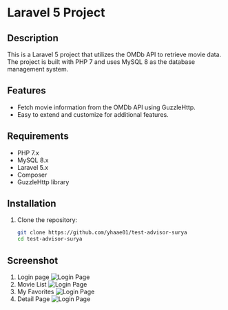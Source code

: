 # Laravel 5 Project

## Description

This is a Laravel 5 project that utilizes the OMDb API to retrieve movie data. The project is built with PHP 7 and uses MySQL 8 as the database management system.

## Features

- Fetch movie information from the OMDb API using GuzzleHttp.
- Easy to extend and customize for additional features.

## Requirements

- PHP 7.x
- MySQL 8.x
- Laravel 5.x
- Composer
- GuzzleHttp library

## Installation

1. Clone the repository:
   ```bash
   git clone https://github.com/yhaae01/test-advisor-surya
   cd test-advisor-surya

## Screenshot 
1. Login page
![Login Page](storage/screenshoot/1login.png)
2. Movie List
![Login Page](storage/screenshoot/2index.png)
3. My Favorites
![Login Page](storage/screenshoot/3myfavorites.png)
4. Detail Page
![Login Page](storage/screenshoot/4detail.png)